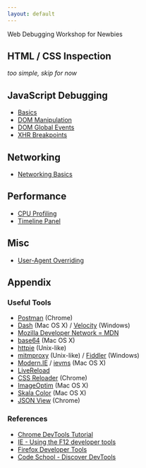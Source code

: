 ```yaml
---
layout: default
---
```

<!-- 
<div class="home">

  <h1 class="page-heading">Posts</h1>

  <ul class="post-list">
    {% for post in site.posts %}
      <li>
        <span class="post-meta">{{ post.date | date: "%b %-d, %Y" }}</span>

        <h2>
          <a class="post-link" href="{{ post.url | prepend: site.baseurl }}">{{ post.title }}</a>
        </h2>
      </li>
    {% endfor %}
  </ul>

</div>
 -->

Web Debugging Workshop for Newbies

## HTML / CSS Inspection

*too simple, skip for now*

## JavaScript Debugging

* [Basics](debugging/basics.html)
* [DOM Manipulation](debugging/dom-maipulation.html)
* [DOM Global Events](debugging/dom-events.html)
* [XHR Breakpoints](debugging/xhr.html)

## Networking

* [Networking Basics](network/basics.html)

## Performance

* [CPU Profiling](performance/cpu.html)
* [Timeline Panel](performance/timeline.html)

## Misc

* [User-Agent Overriding](misc/ua-overriding.html)

## Appendix

### Useful Tools

* [Postman](http://www.getpostman.com/) (Chrome)
* [Dash](http://kapeli.com/dash) (Mac OS X) / [Velocity](http://velocity.silverlakesoftware.com/) (Windows)
* [Mozilla Developer Network = MDN](https://developer.mozilla.org/)
* [base64](https://developer.apple.com/library/mac/documentation/Darwin/Reference/Manpages/man1/base64.1.html) (Mac OS X)
* [httpie](https://github.com/jakubroztocil/httpie) (Unix-like)
* [mitmproxy](http://mitmproxy.org/) (Unix-like) / [Fiddler](http://www.telerik.com/fiddler) (Windows)
* [Modern.IE](https://modern.ie/) / [ievms](https://github.com/xdissent/ievms) (Mac OS X)
* [LiveReload](http://livereload.com/)
* [CSS Reloader](https://chrome.google.com/webstore/detail/css-reloader/dnfpcpfijpdhabaoieccoclghgplmpbd) (Chrome)
* [ImageOptim](https://imageoptim.com/) (Mac OS X)
* [Skala Color](http://bjango.com/mac/skalacolor/) (Mac OS X)
* [JSON View](https://chrome.google.com/webstore/detail/jsonview/chklaanhfefbnpoihckbnefhakgolnmc) (Chrome)

### References

* [Chrome DevTools Tutorial](https://developer.chrome.com/devtools/index)
* [IE - Using the F12 developer tools](http://msdn.microsoft.com/library/ie/bg182326)
* [Firefox Developer Tools](https://developer.mozilla.org/en-US/docs/Tools)
* [Code School - Discover DevTools](https://www.codeschool.com/courses/discover-devtools)